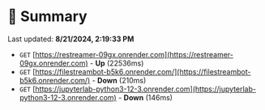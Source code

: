 # 📖 Summary
Last updated: **8/21/2024, 2:19:33 PM**

- `GET` [https://restreamer-09gx.onrender.com](https://restreamer-09gx.onrender.com) - **Up** (22536ms)
- `GET` [https://filestreambot-b5k6.onrender.com/](https://filestreambot-b5k6.onrender.com/) - **Down** (210ms)
- `GET` [https://jupyterlab-python3-12-3.onrender.com](https://jupyterlab-python3-12-3.onrender.com) - **Down** (146ms)
